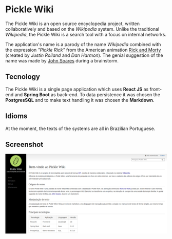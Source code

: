 # Pickle Wiki

The Pickle Wiki is an open source encyclopedia project, written collaboratively and based on the *Wikipedia* system. Unlike the traditional *Wikipedia*, the Pickle Wiki is a search tool with a focus on internal networks.

The application's name is a parody of the name *Wikipedia* combined with the expression *"Pickle Rick"* from the American animation [Rick and Morty](https://en.wikipedia.org/wiki/Rick_and_Morty) (created by *Justin Roiland* and *Dan Harmon*). The genial suggestion of the name was made by [John Soares](https://github.com/JohnSoares) during a brainstorm.

## Tecnology

The Pickle Wiki is a single page application which uses **React JS** as front-end and **Spring Boot** as back-end. To data persistence it  was chosen the **PostgresSQL** and to make text handling it was chosen the **Markdown**.

## Idioms
At the moment, the texts of the systems are all in Brazilian Portuguese.

## Screenshot

![Pickle Wiki](screenshot.png)